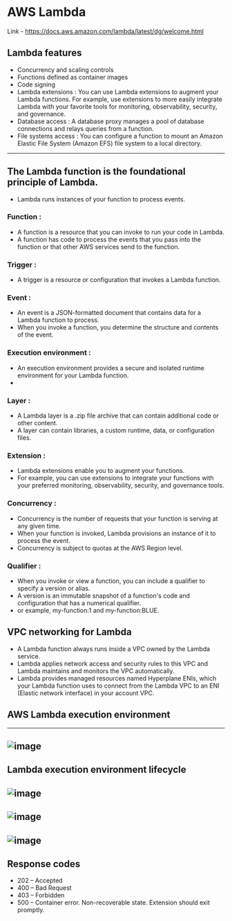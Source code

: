 # AWS Lambda
Link -  https://docs.aws.amazon.com/lambda/latest/dg/welcome.html

## Lambda features
- Concurrency and scaling controls
- Functions defined as container images
- Code signing
- Lambda extensions : You can use Lambda extensions to augment your Lambda functions. For example, use extensions to more easily integrate Lambda with your favorite tools for monitoring, observability, security, and governance.
- Database access : A database proxy manages a pool of database connections and relays queries from a function.
- File systems access : You can configure a function to mount an Amazon Elastic File System (Amazon EFS) file system to a local directory.   

---
## The Lambda function is the foundational principle of Lambda. 
- Lambda runs instances of your function to process events. 
### Function : 
  - A function is a resource that you can invoke to run your code in Lambda. 
  - A function has code to process the events that you pass into the function or that other AWS services send to the function.
  
### Trigger : 
  - A trigger is a resource or configuration that invokes a Lambda function.  
  
### Event : 
- An event is a JSON-formatted document that contains data for a Lambda function to process. 
- When you invoke a function, you determine the structure and contents of the event. 
  
### Execution environment :   
- An execution environment provides a secure and isolated runtime environment for your Lambda function. 
-   
### Layer :
 - A Lambda layer is a .zip file archive that can contain additional code or other content.  
-  A layer can contain libraries, a custom runtime, data, or configuration files.
  
### Extension :
  - Lambda extensions enable you to augment your functions. 
  - For example, you can use extensions to integrate your functions with your preferred monitoring, observability, security, and governance tools. 
  
### Concurrency :
- Concurrency is the number of requests that your function is serving at any given time.
- When your function is invoked, Lambda provisions an instance of it to process the event. 
- Concurrency is subject to quotas at the AWS Region level.  
 
### Qualifier :
- When you invoke or view a function, you can include a qualifier to specify a version or alias. 
- A version is an immutable snapshot of a function's code and configuration that has a numerical qualifier.
- or example, my-function:1  and my-function:BLUE.
  
## VPC networking for Lambda
  - A Lambda function always runs inside a VPC owned by the Lambda service. 
  - Lambda applies network access and security rules to this VPC and Lambda maintains and monitors the VPC automatically. 
  - Lambda provides managed resources named Hyperplane ENIs, which your Lambda function uses to connect from the Lambda VPC to an ENI (Elastic network interface) in your account VPC.

## AWS Lambda execution environment
---
![image](https://user-images.githubusercontent.com/32443900/154792327-03ff7c11-0894-48b6-b14a-e5b2c4e68edb.png)
---
## Lambda execution environment lifecycle
![image](https://user-images.githubusercontent.com/32443900/154792403-a52e1f02-943e-487f-8f32-90e8da00465d.png)
--
![image](https://user-images.githubusercontent.com/32443900/154792485-dee5b8b1-9e41-41fb-87b4-f0391e2001fd.png)
---
![image](https://user-images.githubusercontent.com/32443900/154792821-84e03e78-b08b-4326-9e2a-a9103b078ff8.png)
--

## Response codes
- 202 – Accepted
- 400 – Bad Request
- 403 – Forbidden
- 500 – Container error. Non-recoverable state. Extension should exit promptly.

  
  
  
  
  
  
